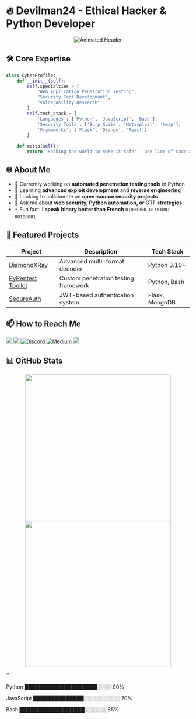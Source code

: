 
# 🔥 Devilman24 - Ethical Hacker & Python Developer

<p align="center">
  <img src="https://readme-typing-svg.demolab.com?font=Fira+Code&pause=1000&color=22D3EE&width=435&lines=Python+Developer+%7C+Penetration+Tester;Cybersecurity+Enthusiast+%7C+CTF+Player;Building+Secure+and+Elegant+Solutions" alt="Animated Header" />
</p>

## 🛠️ Core Expertise

```python
class CyberProfile:
    def __init__(self):
        self.specialties = [
            "Web Application Penetration Testing",
            "Security Tool Development", 
            "Vulnerability Research"
        ]
        self.tech_stack = {
            'Languages': ['Python', 'JavaScript', 'Bash'],
            'Security Tools': ['Burp Suite', 'Metasploit', 'Nmap'],
            'Frameworks': ['Flask', 'Django', 'React']
        }
    
    def motto(self):
        return "Hacking the world to make it safer - One line of code at a time"
```

## 🌐 About Me

- 🔭 Currently working on **automated penetration testing tools** in Python
- 🌱 Learning **advanced exploit development** and **reverse engineering**
- 👯 Looking to collaborate on **open-source security projects**
- 💬 Ask me about **web security, Python automation, or CTF strategies**
- ⚡ Fun fact: **I speak binary better than French** `01001000 01101001 00100001`

## 🚀 Featured Projects

| Project | Description | Tech Stack |
|---------|-------------|------------|
| [DiamondXRay](/) | Advanced multi-format decoder | Python 3.10+ |
| [PyPentest Toolkit](/) | Custom penetration testing framework | Python, Bash |
| [SecureAuth](/) | JWT-based authentication system | Flask, MongoDB |

## 📫 How to Reach Me

<p align="left">
  <a href="https://twitter.com/YourHandle" target="_blank">
    <img src="https://img.shields.io/badge/Twitter-1DA1F2?style=for-the-badge&logo=twitter&logoColor=white" />
  </a>
  <a href="https://linkedin.com/in/devilman24" target="_blank">
    <img src="https://img.shields.io/badge/LinkedIn-0077B5?style=for-the-badge&logo=linkedin&logoColor=white" />
  </a>
  <a href="https://discord.com/users/VotreID" target="_blank" title="Discord">
    <img src="https://img.shields.io/badge/Discord-5865F2?style=for-the-badge&logo=discord&logoColor=white" alt="Discord"/>
  </a>
  <a href="https://medium.com/@Devilman24" target="_blank">
    <img src="https://img.shields.io/badge/Medium-12100E?style=for-the-badge&logo=medium&logoColor=white" alt="Medium"/>
  </a>
  <a href="mailto:abstractdiamond@protonmail.com">
    <img src="https://img.shields.io/badge/ProtonMail-8B89CC?style=for-the-badge&logo=protonmail&logoColor=white" />
  </a>
</p>

## 📊 GitHub Stats

<p align="center">
  <img src="https://github-readme-stats.vercel.app/api?username=devilman24&show_icons=true&theme=radical" width="400"/>
  <img src="https://github-readme-streak-stats.herokuapp.com/?user=devilman24&theme=radical" width="400"/>
</p>
```

Python        ████████████████████░░░░ 90%

JavaScript    ██████████████░░░░░░░░░░ 70%

Bash          ██████████████████░░░░░░ 85%

